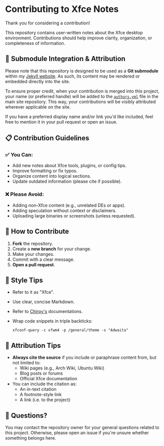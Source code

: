 # Contributing to Xfce Notes

Thank you for considering a contribution!

This repository contains user-written notes about the Xfce desktop environment. Contributions should help improve clarity, organization, or completeness of information.

## 🔗 Submodule Integration & Attribution

Please note that this repository is designed to be used as a **Git submodule** within my [Jekyll website](https://github.com/keiaa-75/keiaa-75.github.io). As such, its content may be rendered or embedded directly into the site.

To ensure proper credit, when your contribution is merged into this project, your name (or preferred handle) will be added to the [`authors.yml`](https://github.com/keiaa-75/keiaa-75.github.io/blob/main/_data/authors.yml) file in the main site repository. This way, your contributions will be visibly attributed wherever applicable on the site.

If you have a preferred display name and/or link you'd like included, feel free to mention it in your pull request or open an issue.


## 📋 Contribution Guidelines

### ✅ You Can:
- Add new notes about Xfce tools, plugins, or config tips.
- Improve formatting or fix typos.
- Organize content into logical sections.
- Update outdated information (please cite if possible).

### ❌ Please Avoid:
- Adding non-Xfce content (e.g., unrelated DEs or apps).
- Adding speculation without context or disclaimers.
- Uploading large binaries or screenshots (unless requested).

## 🧰 How to Contribute

1. **Fork** the repository.
2. Create a **new branch** for your change.
3. Make your changes.
4. Commit with a clear message.
5. **Open a pull request**.

## 📄 Style Tips

- Refer to it as "Xfce".
- Use clear, concise Markdown.
- Refer to [Chirpy's](https://github.com/cotes2020/jekyll-theme-chirpy/tree/master/_posts) documentations.
- Wrap code snippets in triple backticks:

  ```
  xfconf-query -c xfwm4 -p /general/theme -s "Adwaita"
  ```

## 📑 Attribution Tips

- **Always cite the source** if you include or paraphrase content from, but not limited to:
  - Wiki pages (e.g., Arch Wiki, Ubuntu Wiki)
  - Blog posts or forums
  - Official Xfce documentation
- You can include the citation as:
  - An in-text citation
  - A footnote-style link
  - A link (i.e. to the project)

## 💬 Questions?

You may contact the repository owner for your general questions related to this project. Otherwise, please open an issue if you're unsure whether something belongs here.
